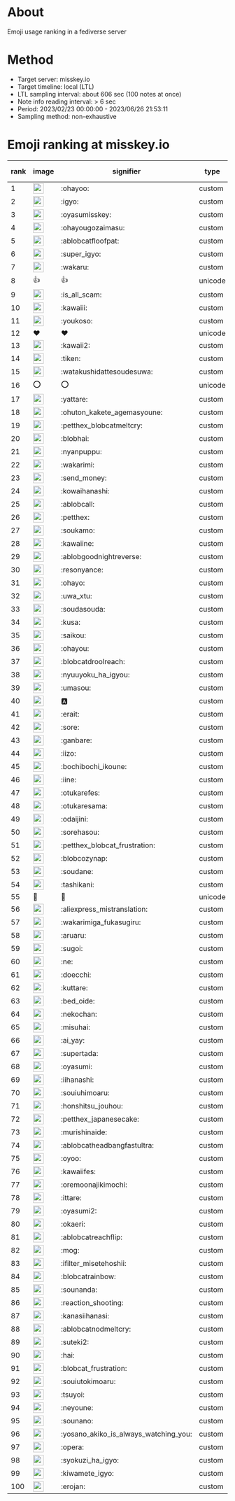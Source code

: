 # About
Emoji usage ranking in a fediverse server

# Method
- Target server: misskey.io
- Target timeline: local (LTL)
- LTL sampling interval: about 606 sec (100 notes at once)
- Note info reading interval: > 6 sec
- Period: 2023/02/23 00:00:00 - 2023/06/26 21:53:11 
- Sampling method: non-exhaustive

# Emoji ranking at misskey.io

|rank|image|signifier|type|frequency score|
|----|----|----|----|----|
|1|<img height="24" src="https://misskey.io/emoji/ohayoo.webp">|:ohayoo:|custom|155129|
|2|<img height="24" src="https://misskey.io/emoji/igyo.webp">|:igyo:|custom|112964|
|3|<img height="24" src="https://misskey.io/emoji/oyasumisskey.webp">|:oyasumisskey:|custom|67958|
|4|<img height="24" src="https://misskey.io/emoji/ohayougozaimasu.webp">|:ohayougozaimasu:|custom|40921|
|5|<img height="24" src="https://misskey.io/emoji/ablobcatfloofpat.webp">|:ablobcatfloofpat:|custom|32378|
|6|<img height="24" src="https://misskey.io/emoji/super_igyo.webp">|:super_igyo:|custom|30882|
|7|<img height="24" src="https://misskey.io/emoji/wakaru.webp">|:wakaru:|custom|28614|
|8|👍|👍|unicode|24398|
|9|<img height="24" src="https://misskey.io/emoji/is_all_scam.webp">|:is_all_scam:|custom|23388|
|10|<img height="24" src="https://misskey.io/emoji/kawaiii.webp">|:kawaiii:|custom|21510|
|11|<img height="24" src="https://misskey.io/emoji/youkoso.webp">|:youkoso:|custom|19447|
|12|❤|❤|unicode|18915|
|13|<img height="24" src="https://misskey.io/emoji/kawaii2.webp">|:kawaii2:|custom|18150|
|14|<img height="24" src="https://misskey.io/emoji/tiken.webp">|:tiken:|custom|16762|
|15|<img height="24" src="https://misskey.io/emoji/watakushidattesoudesuwa.webp">|:watakushidattesoudesuwa:|custom|16026|
|16|⭕|⭕|unicode|15839|
|17|<img height="24" src="https://misskey.io/emoji/yattare.webp">|:yattare:|custom|15491|
|18|<img height="24" src="https://misskey.io/emoji/ohuton_kakete_agemasyoune.webp">|:ohuton_kakete_agemasyoune:|custom|15350|
|19|<img height="24" src="https://misskey.io/emoji/petthex_blobcatmeltcry.webp">|:petthex_blobcatmeltcry:|custom|14880|
|20|<img height="24" src="https://misskey.io/emoji/blobhai.webp">|:blobhai:|custom|14583|
|21|<img height="24" src="https://misskey.io/emoji/nyanpuppu.webp">|:nyanpuppu:|custom|14188|
|22|<img height="24" src="https://misskey.io/emoji/wakarimi.webp">|:wakarimi:|custom|14146|
|23|<img height="24" src="https://misskey.io/emoji/send_money.webp">|:send_money:|custom|13153|
|24|<img height="24" src="https://misskey.io/emoji/kowaihanashi.webp">|:kowaihanashi:|custom|12416|
|25|<img height="24" src="https://misskey.io/emoji/ablobcall.webp">|:ablobcall:|custom|12028|
|26|<img height="24" src="https://misskey.io/emoji/petthex.webp">|:petthex:|custom|11424|
|27|<img height="24" src="https://misskey.io/emoji/soukamo.webp">|:soukamo:|custom|11118|
|28|<img height="24" src="https://misskey.io/emoji/kawaiine.webp">|:kawaiine:|custom|10826|
|29|<img height="24" src="https://misskey.io/emoji/ablobgoodnightreverse.webp">|:ablobgoodnightreverse:|custom|10653|
|30|<img height="24" src="https://misskey.io/emoji/resonyance.webp">|:resonyance:|custom|10621|
|31|<img height="24" src="https://misskey.io/emoji/ohayo.webp">|:ohayo:|custom|10001|
|32|<img height="24" src="https://misskey.io/emoji/uwa_xtu.webp">|:uwa_xtu:|custom|9760|
|33|<img height="24" src="https://misskey.io/emoji/soudasouda.webp">|:soudasouda:|custom|9654|
|34|<img height="24" src="https://misskey.io/emoji/kusa.webp">|:kusa:|custom|9536|
|35|<img height="24" src="https://misskey.io/emoji/saikou.webp">|:saikou:|custom|9181|
|36|<img height="24" src="https://misskey.io/emoji/ohayou.webp">|:ohayou:|custom|9038|
|37|<img height="24" src="https://misskey.io/emoji/blobcatdroolreach.webp">|:blobcatdroolreach:|custom|8044|
|38|<img height="24" src="https://misskey.io/emoji/nyuuyoku_ha_igyou.webp">|:nyuuyoku_ha_igyou:|custom|7904|
|39|<img height="24" src="https://misskey.io/emoji/umasou.webp">|:umasou:|custom|7648|
|40|<img height="24" src="https://misskey.io/emoji/a.webp">|:a:|custom|7624|
|41|<img height="24" src="https://misskey.io/emoji/erait.webp">|:erait:|custom|7463|
|42|<img height="24" src="https://misskey.io/emoji/sore.webp">|:sore:|custom|7358|
|43|<img height="24" src="https://misskey.io/emoji/ganbare.webp">|:ganbare:|custom|7105|
|44|<img height="24" src="https://misskey.io/emoji/iizo.webp">|:iizo:|custom|6978|
|45|<img height="24" src="https://misskey.io/emoji/bochibochi_ikoune.webp">|:bochibochi_ikoune:|custom|6877|
|46|<img height="24" src="https://misskey.io/emoji/iine.webp">|:iine:|custom|6807|
|47|<img height="24" src="https://misskey.io/emoji/otukarefes.webp">|:otukarefes:|custom|6592|
|48|<img height="24" src="https://misskey.io/emoji/otukaresama.webp">|:otukaresama:|custom|6488|
|49|<img height="24" src="https://misskey.io/emoji/odaijini.webp">|:odaijini:|custom|6424|
|50|<img height="24" src="https://misskey.io/emoji/sorehasou.webp">|:sorehasou:|custom|6341|
|51|<img height="24" src="https://misskey.io/emoji/petthex_blobcat_frustration.webp">|:petthex_blobcat_frustration:|custom|6304|
|52|<img height="24" src="https://misskey.io/emoji/blobcozynap.webp">|:blobcozynap:|custom|6020|
|53|<img height="24" src="https://misskey.io/emoji/soudane.webp">|:soudane:|custom|5889|
|54|<img height="24" src="https://misskey.io/emoji/tashikani.webp">|:tashikani:|custom|5817|
|55|🎉|🎉|unicode|5541|
|56|<img height="24" src="https://misskey.io/emoji/aliexpress_mistranslation.webp">|:aliexpress_mistranslation:|custom|5428|
|57|<img height="24" src="https://misskey.io/emoji/wakarimiga_fukasugiru.webp">|:wakarimiga_fukasugiru:|custom|5326|
|58|<img height="24" src="https://misskey.io/emoji/aruaru.webp">|:aruaru:|custom|5316|
|59|<img height="24" src="https://misskey.io/emoji/sugoi.webp">|:sugoi:|custom|5176|
|60|<img height="24" src="https://misskey.io/emoji/ne.webp">|:ne:|custom|5110|
|61|<img height="24" src="https://misskey.io/emoji/doecchi.webp">|:doecchi:|custom|5082|
|62|<img height="24" src="https://misskey.io/emoji/kuttare.webp">|:kuttare:|custom|5064|
|63|<img height="24" src="https://misskey.io/emoji/bed_oide.webp">|:bed_oide:|custom|5007|
|64|<img height="24" src="https://misskey.io/emoji/nekochan.webp">|:nekochan:|custom|4895|
|65|<img height="24" src="https://misskey.io/emoji/misuhai.webp">|:misuhai:|custom|4819|
|66|<img height="24" src="https://misskey.io/emoji/ai_yay.webp">|:ai_yay:|custom|4785|
|67|<img height="24" src="https://misskey.io/emoji/supertada.webp">|:supertada:|custom|4774|
|68|<img height="24" src="https://misskey.io/emoji/oyasumi.webp">|:oyasumi:|custom|4756|
|69|<img height="24" src="https://misskey.io/emoji/iihanashi.webp">|:iihanashi:|custom|4675|
|70|<img height="24" src="https://misskey.io/emoji/souiuhimoaru.webp">|:souiuhimoaru:|custom|4663|
|71|<img height="24" src="https://misskey.io/emoji/honshitsu_jouhou.webp">|:honshitsu_jouhou:|custom|4588|
|72|<img height="24" src="https://misskey.io/emoji/petthex_japanesecake.webp">|:petthex_japanesecake:|custom|4511|
|73|<img height="24" src="https://misskey.io/emoji/murishinaide.webp">|:murishinaide:|custom|4433|
|74|<img height="24" src="https://misskey.io/emoji/ablobcatheadbangfastultra.webp">|:ablobcatheadbangfastultra:|custom|4371|
|75|<img height="24" src="https://misskey.io/emoji/oyoo.webp">|:oyoo:|custom|4316|
|76|<img height="24" src="https://misskey.io/emoji/kawaiifes.webp">|:kawaiifes:|custom|4225|
|77|<img height="24" src="https://misskey.io/emoji/oremoonajikimochi.webp">|:oremoonajikimochi:|custom|4109|
|78|<img height="24" src="https://misskey.io/emoji/ittare.webp">|:ittare:|custom|3992|
|79|<img height="24" src="https://misskey.io/emoji/oyasumi2.webp">|:oyasumi2:|custom|3927|
|80|<img height="24" src="https://misskey.io/emoji/okaeri.webp">|:okaeri:|custom|3877|
|81|<img height="24" src="https://misskey.io/emoji/ablobcatreachflip.webp">|:ablobcatreachflip:|custom|3862|
|82|<img height="24" src="https://misskey.io/emoji/mog.webp">|:mog:|custom|3734|
|83|<img height="24" src="https://misskey.io/emoji/ifilter_misetehoshii.webp">|:ifilter_misetehoshii:|custom|3719|
|84|<img height="24" src="https://misskey.io/emoji/blobcatrainbow.webp">|:blobcatrainbow:|custom|3653|
|85|<img height="24" src="https://misskey.io/emoji/sounanda.webp">|:sounanda:|custom|3628|
|86|<img height="24" src="https://misskey.io/emoji/reaction_shooting.webp">|:reaction_shooting:|custom|3564|
|87|<img height="24" src="https://misskey.io/emoji/kanasiihanasi.webp">|:kanasiihanasi:|custom|3554|
|88|<img height="24" src="https://misskey.io/emoji/ablobcatnodmeltcry.webp">|:ablobcatnodmeltcry:|custom|3461|
|89|<img height="24" src="https://misskey.io/emoji/suteki2.webp">|:suteki2:|custom|3426|
|90|<img height="24" src="https://misskey.io/emoji/hai.webp">|:hai:|custom|3347|
|91|<img height="24" src="https://misskey.io/emoji/blobcat_frustration.webp">|:blobcat_frustration:|custom|3346|
|92|<img height="24" src="https://misskey.io/emoji/souiutokimoaru.webp">|:souiutokimoaru:|custom|3345|
|93|<img height="24" src="https://misskey.io/emoji/tsuyoi.webp">|:tsuyoi:|custom|3321|
|94|<img height="24" src="https://misskey.io/emoji/neyoune.webp">|:neyoune:|custom|3305|
|95|<img height="24" src="https://misskey.io/emoji/sounano.webp">|:sounano:|custom|3305|
|96|<img height="24" src="https://misskey.io/emoji/yosano_akiko_is_always_watching_you.webp">|:yosano_akiko_is_always_watching_you:|custom|3187|
|97|<img height="24" src="https://misskey.io/emoji/opera.webp">|:opera:|custom|3177|
|98|<img height="24" src="https://misskey.io/emoji/syokuzi_ha_igyo.webp">|:syokuzi_ha_igyo:|custom|3046|
|99|<img height="24" src="https://misskey.io/emoji/kiwamete_igyo.webp">|:kiwamete_igyo:|custom|3027|
|100|<img height="24" src="https://misskey.io/emoji/erojan.webp">|:erojan:|custom|3008|

